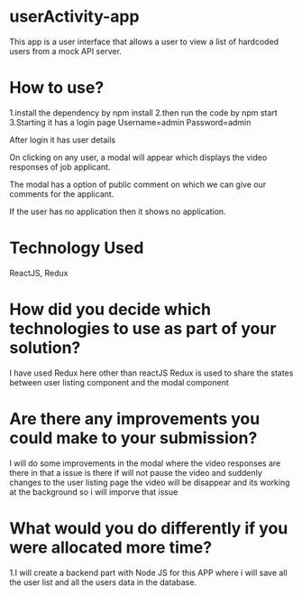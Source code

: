 # userActivity-app

This app is a user interface that allows a user to view a list of hardcoded
users from a mock API server.

# How to use?
1.install the dependency by npm install
2.then run the code by npm start
3.Starting it has a login page 
  Username=admin
  Password=admin

After login it has user details

On clicking on any user, a modal will appear which displays
the video responses of job applicant.

The modal has a option of public comment on which we can give our comments for the applicant.

If the user has no application then it shows no application.


# Technology Used
  ReactJS, Redux

# How did you decide which technologies to use as part of your solution?  
  I have used Redux here other than reactJS
  Redux is used to share the states between user listing component and the modal component

# Are there any improvements you could make to your submission?
  I will do some improvements in the modal where the video responses are there in that a issue is there if will not pause the video and suddenly changes to the user listing page the video will be disappear and its working at the background so i will imporve that issue

# What would you do differently if you were allocated more time?
  1.I will create a backend part with Node JS for this APP where i will save all the user list and    all the users data in the database.

  
